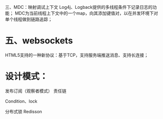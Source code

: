 三、MDC：映射调试上下文
Log4j、Logback提供的多线程条件下记录日志的功能；
MDC为当前线程上下文中的一个map，向其添加键值对，以在并发环境下对单个线程做到链路追踪；

# 五、websockets

HTML5支持的一种新协议：基于TCP，支持服务端推送消息、支持长连接；

# 设计模式：

发布订阅（观察者模式）
责任链


Condition、lock

分布式锁
Redisson

